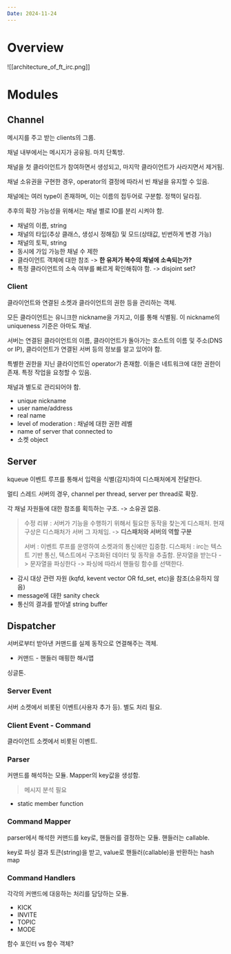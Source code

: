 ```yaml
---
Date: 2024-11-24
---
```

# Overview
![[architecture_of_ft_irc.png]]
# Modules

## Channel
메시지를 주고 받는 clients의 그룹.

채널 내부에서는 메시지가 공유됨. 마치 단톡방.

채널을 첫 클라이언트가 참여하면서 생성되고, 마지막 클라이언트가 사라지면서 제거됨.

채널 소유권을 구현한 경우, operator의 결정에 따라서 빈 채널을 유지할 수 있음.

채널에는 여러 type이 존재하며, 이는 이름의 접두어로 구분함. 정책이 달라짐.

추후의 확장 가능성을 위해서는 채널 별로 IO를 분리 시켜야 함. 

- 채널의 이름, string
- 채널의 타입(추상 클래스, 생성시 정해짐) 및 모드(상태값, 빈번하게 변경 가능)
- 채널의 토픽, string
- 동시에 가입 가능한 채널 수 제한
- 클라이언트 객체에 대한 참조 -> **한 유저가 복수의 채널에 소속되는가?**
- 특정 클라이언트의 소속 여부를 빠르게 확인해줘야 함.
	-> disjoint set?
### Client
클라이언트와 연결된 소켓과 클라이언트의 권한 등을 관리하는 객체.

모든 클라이언트는 유니크한 nickname을 가지고, 이를 통해 식별됨. 이 nickname의 uniqueness 기준은 아마도 채널. 

서버는 연결된 클라이언트의 이름, 클라이언트가 돌아가는 호스트의 이름 및 주소(DNS or IP), 클라이언트가 연결된 서버 등의 정보를 알고 있어야 함. 

특별한 권한을 지닌 클라이언트인 operator가 존재함. 이들은 네트워크에 대한 권한이 존재. 특정 작업을 요청할 수 있음.

채널과 별도로 관리되어야 함.

- unique nickname
- user name/address
- real name
- level of moderation : 채널에 대한 권한 레벨
- name of server that connected to
- 소켓 object
## Server
kqueue 이벤트 루프를 통해서 입력을 식별(감지)하여 디스패처에게 전달한다.

멀티 스레드 서버의 경우, channel per thread, server per thread로 확장.

각 채널 자원들에 대한 참조를 획득하는 구조. -> 소유권 없음.

>수정 리뷰 : 서버가 기능을 수행하기 위해서 필요한 동작을 찾는게 디스패처. 현재 구상은 디스패처가 서버 그 자체임. -> **디스패처와 서버의 역할 구분**
>
>서버 : 이벤트 루프를 운영하여 소켓과의 통신에만 집중함.
>디스패처 : irc는 텍스트 기반 통신, 텍스트에서 구조화된 데이터 및 동작을 추출함.
> 	문자열을 받는다 -> 문자열을 파싱한다 -> 파싱에 따라서 핸들링 함수를 선택한다.

- 감시 대상 관련 자원 (kqfd, kevent vector OR fd_set, etc)을 참조(소유하지 않음)
- message에 대한 sanity check
- 통신의 결과를 받아낼 string buffer

## Dispatcher
서버로부터 받아낸 커맨드를 실제 동작으로 연결해주는 객체. 

- 커맨드 - 핸들러 매핑한 해시맵

싱글톤.
### Server Event
서버 소켓에서 비롯된 이벤트(사용자 추가 등). 별도 처리 필요.
### Client Event - Command
클라이언트 소켓에서 비롯된 이벤트.
### Parser
커맨드를 해석하는 모듈. Mapper의 key값을 생성함.

>메시지 분석 필요

- static member function
### Command Mapper
parser에서 해석한 커맨드를 key로, 핸들러를 결정하는 모듈. 핸들러는 callable.

key로 파싱 결과 토큰(string)을 받고, value로 핸들러(callable)을 반환하는 hash map
### Command Handlers
각각의 커맨드에 대응하는 처리를 담당하는 모듈. 
- KICK
- INVITE
- TOPIC
- MODE

함수 포인터 vs 함수 객체?